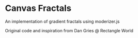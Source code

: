 Canvas Fractals
==============
An implementation of gradient fractals using moderizer.js

Original code and inspiration from Dan Gries @ Rectangle World


